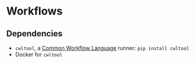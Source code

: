 # Workflows

## Dependencies

* `cwltool`, a [Common Workflow Language](https://www.commonwl.org/) runner: `pip install cwltool`
* Docker for `cwltool`